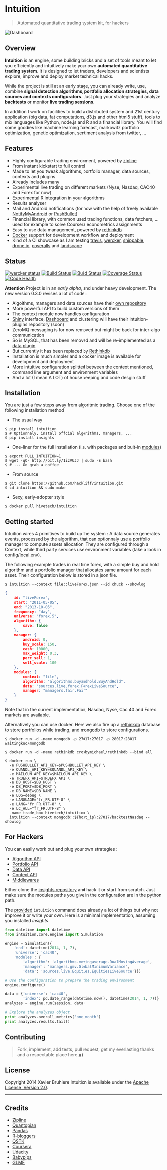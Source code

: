 Intuition
=========

> Automated quantitative trading system kit, for hackers


![Dashboard](https://raw.github.com/hivetech/hivetech.github.io/master/images/QuantDashboard.png)


Overview
--------

**Intuition** is an engine, some building bricks and a set of tools meant to
let you efficiently and intuitively make your own **automated quantitative trading
system**. It is designed to let traders, developers and scientists explore,
improve and deploy market technical hacks.

While the project is still at an early stage, you can already write, use, combine
**signal detection algorithms, portfolio allocation strategies, data sources
and contexts configurators**. Just plug your strategies and analyze
**backtests** or monitor **live trading sessions**.

In addition I work on facilities to build a distributed system and
21st century application (big data, fat computations, d3.js and other html5
stuff), tools to mix languages like Python, node.js and R and a financial
library. You will find some goodies like machine learning forecast, markowitz
portfolio optimization, genetic optimization, sentiment analysis from twitter, ...


Features
--------

* Highly configurable trading environment, powered by [zipline](https://github.com/quantopian/zipline)
* From instant kickstart to full control
* Made to let you tweak algorithms, portfolio manager, data sources, contexts and plugins
* Already includes many
* Experimental live trading on different markets (Nyse, Nasdaq, CAC40 and Forex for now)
* Experimental R integration in your algorithms
* Results analyser
* Mail and Android notifications (for now with the help of freely available [NotifyMyAndroid](http://www.notifymyandroid.com/) or [PushBullet](https://www.pushbullet.com))
* Financial library, with common used trading functions, data fetchers, ... used for example to solve Coursera econometrics assignments
* Easy to use data management, powered by [rethinkdb](rethinkdb.com)
* [Docker](docker.io) support for development workflow and deployment
* Kind of a CI showcase as I am testing [travis](https://travis-ci.org), [wercker](wercker.com), [shippable](shippable.com), [drone.io](shippable.com), [coveralls](coveralls.io) and [landscape](landscape.io)


Status
------

<!--[![License](https://pypip.in/license/intuition/badge.png)](https://pypi.python.org/pypi/intuition/)-->
<!--[![wercker status](https://app.wercker.com/status/f39a4be40502a31b3dcb94875c787b56/m "wercker status")](https://app.wercker.com/project/bykey/f39a4be40502a31b3dcb94875c787b56)-->
[![wercker status](https://app.wercker.com/status/f39a4be40502a31b3dcb94875c787b56 "wercker status")](https://app.wercker.com/project/bykey/f39a4be40502a31b3dcb94875c787b56)
[![Build Status](https://drone.io/github.com/hackliff/intuition/status.png)](https://drone.io/github.com/hackliff/intuition/latest)
[![Build Status](https://travis-ci.org/hackliff/intuition.png?branch=develop)](https://travis-ci.org/hackliff/intuition)
[![Coverage Status](https://coveralls.io/repos/hackliff/intuition/badge.png)](https://coveralls.io/r/hackliff/intuition)
[![Code Health](https://landscape.io/github/hackliff/intuition/develop/landscape.png)](https://landscape.io/github/hackliff/intuition/develop)

**Attention** Project is in an *early alpha*, and under heavy development.
 The new version 0.3.0 revises a lot of code :

* Algoithms, managers and data sources have their [own repository](https://github.com/hackliff/insights)
* More powerful API to build custom versions of them
* The context module now handles configuration
* [Shiny](http://www.rstudio.com/shiny/) interface, [Dashboard](http://fdietz.github.io/team_dashboard/) and clustering will have their intuition-plugins repository (soon)
* ZeroMQ messaging is for now removed but might be back for inter-algo communication
* So is MySQL, that has been removed and will be re-implemented as a [data plugin](https://github.com/hackliff/intuition-modules/tree/develop/plugins)
* But currently it has been replaced by [Rethinkdb](rethinkdb.com)
* Installation is much simpler and a docker image is available for development and deployment
* More intuitive configuration splitted between the context mentioned, command line argument and environment variables
* And a lot (I mean A LOT) of house keeping and code desgin stuff


Installation
------------

You are just a few steps away from algoritmic trading. Choose one of the
following installation method

* The usual way

```console
$ pip install intuition
$ # Optionnaly, install offcial algorithms, managers, ...
$ pip install insights
```

* One-liner for the full installation (i.e. with packages and buit-in
  [modules](https://github.com/hackliff/insights))

```console
$ export FULL_INTUITION=1
$ wget -qO- http://bit.ly/1izVUJJ | sudo -E bash
$ # ... Go grab a coffee
```

* From source

```console
$ git clone https://github.com/hackliff/intuition.git
$ cd intuition && sudo make
```

* Sexy, early-adopter style

```console
$ docker pull hivetech/intuition
```

Getting started
---------------

Intuition wires 4 primitives to build up the system : A data source generates
events, processed by the algorithm, that can optionnaly use a portfolio manager
to compute assets allocation. They are configured through a Context, while
third party services use environment variables (take a look in
config/local.env).

The following example trades in real time forex, with a simple buy and hold
algorithm and a portfolio manager that allocates same amount for each asset.
Their configuration below is stored in a json file.

```console
$ intuition --context file::liveForex.json --id chuck --showlog
```

```json
{
    id: "liveForex",
    start: "2011-05-05",
    end: "2013-10-05",
    frequency: "day",
    universe: "forex,5",
    algorithm: {
        save: false
    },
    manager: {
        android: 0,
        buy_scale: 150,
        cash: 10000,
        max_weight: 0.3,
        perc_sell: 1,
        sell_scale: 100
    },
    modules: {
        context: "file",
        algorithm: "algorithms.buyandhold.BuyAndHold",
        data: "sources.live.forex.ForexLiveSource",
        manager: "managers.fair.Fair"
    }
}
```

Note that in the current implementation, Nasdaq, Nyse, Cac 40 and Forex markets
are available.

Alternatively you can use docker. Here we also fire up a [rethinkdb](rethinkdb.com)
database to store portfolios while trading, and
[mongodb](http://www.mongodb.org/) to store configurations.

```console
$ docker run -d -name mongodb -p 27017:27017 -p 28017:28017 waitingkuo/mongodb

$ docker run -d -name rethinkdb crosbymichael/rethinkdb --bind all

$ docker run \
  -e PUSHBULLET_API_KEY=$PUSHBULLET_API_KEY \
  -e QUANDL_API_KEY=$QUANDL_API_KEY \
  -e MAILGUN_API_KEY=$MAILGUN_API_KEY \
  -e TRUEFX_API=$TRUEFX_API \
  -e DB_HOST=$DB_HOST \
  -e DB_PORT=$DB_PORT \
  -e DB_NAME=$DB_NAME \
  -e LOG=debug \
  -e LANGUAGE="fr_FR.UTF-8" \
  -e LANG="fr_FR.UTF-8" \
  -e LC_ALL="fr_FR.UTF-8" \
  -name trade_box hivetech/intuition \
  intuition --context mongodb::${host_ip}:27017/backtestNasdaq --showlog
```

For Hackers
-----------

You can easily work out and plug your own strategies :

* [Algorithm API](https://github.com/hackliff/insights/blob/develop/insights/algorithms/readme.md)
* [Portfolio API](https://github.com/hackliff/insights/blob/develop/insights/managers/readme.md)
* [Data API](https://github.com/hackliff/insights/blob/develop/insights/sources/readme.md)
* [Context API](https://github.com/hackliff/insights/blob/develop/insights/contexts/readme.md)
* [Middlewares](https://github.com/hackliff/insights/blob/develop/insights/plugins/readme.md)

Either clone the [insights repository](https://github.com/hackliff/insights)
and hack it or start from scratch. Just make sure the modules paths you give in
the configuration are in the python path.


The [provided](https://github.com/hackliff/intuition/blob/develop/app/intuition)
``intuition`` command does already a lot of things but why not improve it or
write your own. Here is a minimal implementation, assuming you installed
*insights*.

```python
from datetime import datetime
from intuition.core.engine import Simulation

engine = Simulation({
    'end': datetime(2014, 1, 7),
    'universe': 'cac40',
    'modules': {
        'algorithm': 'algorithms.movingaverage.DualMovingAverage',
        'manager': 'managers.gmv.GlobalMinimumVariance',
        'data': 'sources.live.Equities.EquitiesLiveSource'}})

# Use the configuration to prepare the trading environment
engine.configure()

data = {'universe': 'cac40',
        'index': pd.date_range(datetime.now(), datetime(2014, 1, 7))}
analyzes = engine.run(session, data)

# Explore the analyzes object
print analyzes.overall_metrics('one_month')
print analyzes.results.tail()
```


Contributing
------------

> Fork, implement, add tests, pull request, get my everlasting thanks and a
> respectable place here [=)](https://github.com/jondot/groundcontrol)


License
-------

Copyright 2014 Xavier Bruhiere
Intuition is available under the [Apache License, Version 2.0](http://www.apache.org/licenses/LICENSE-2.0.html).

---------------------------------------------------------------

Credits
-------

* [Zipline](http://github.com/quantopian/zipline)
* [Quantopian](http://www.quantopian.com/)
* [Pandas](http://github.com/pydata/pandas)
* [R-bloggers](http://www.r-bloggers.com/)
* [QSTK](https://github.com/tucker777/QSTK)
* [Coursera](http://www.coursera.org/)
* [Udacity](http://www.udacity.com/)
* [Babypips](http://www.babypips.com/)
* [GLMF](http://www.unixgarden.com/)
